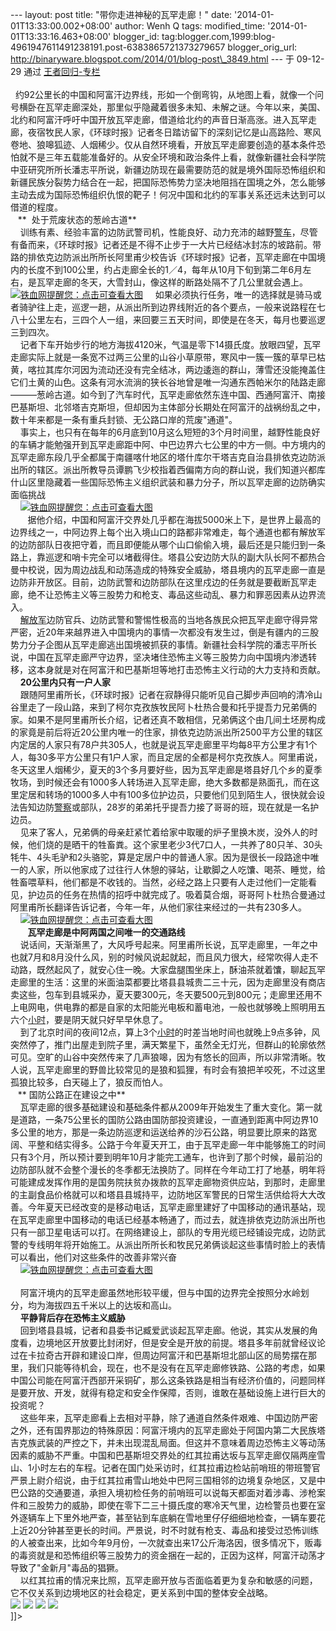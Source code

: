--- layout: post title: "带你走进神秘的瓦罕走廊！" date:
'2014-01-01T13:33:00.002+08:00' author: Wenh Q tags: modified\_time:
'2014-01-01T13:33:16.463+08:00' blogger\_id:
tag:blogger.com,1999:blog-4961947611491238191.post-6383865721373279657
blogger\_orig\_url:
http://binaryware.blogspot.com/2014/01/blog-post\_3849.html ---
于 09-12-29 通过 [王者回归-专栏](http://blog.china.com/u/060604/863/) \
\
  约92公里长的中国和阿富汗边界线，形如一个倒弯钩，从地图上看，就像一个问号横卧在瓦罕走廊深处，那里似乎隐藏着很多未知、未解之谜。今年以来，美国、北约和阿富汗呼吁中国开放瓦罕走廊，借道给北约的声音日渐高涨。进入瓦罕走廊，夜宿牧民人家，《环球时报》记者冬日踏访留下的深刻记忆是山高路险、寒风卷地、狼嗥狐迹、人烟稀少。仅从自然环境看，开放瓦罕走廊要创造的基本条件恐怕就不是三年五载能准备好的。从安全环境和政治条件上看，就像新疆社会科学院中亚研究所所长潘志平所说，新疆边防现在最需要防范的就是境外国际恐怖组织和新疆民族分裂势力结合在一起，把国际恐怖势力坚决地阻挡在国境之外，怎么能够主动去成为国际恐怖组织仇恨的靶子！何况中国和北约的军事关系还远未达到可以借道的程度。
\
   **  处于荒废状态的葱岭古道**\
    训练有素、经验丰富的边防武警司机，性能良好、动力充沛的越野[警车](https://www.blogger.com/null)，尽管有备而来，《环球时报》记者还是不得不止步于一大片已经结冰封冻的坡路前。带路的排依克边防派出所所长阿里甫少校告诉《环球时报》记者，瓦罕走廊在中国境内的长度不到100公里，约占走廊全长的1／4，每年从10月下旬到第二年6月左右，是瓦罕走廊的冬天，大雪封山，像这样的断路处隔不了几公里就会遇上。\
[![](http://image.club.china.com/twhb/1011/2009/12/29/1262086476942_3060.jpg "铁血网提醒您：点击可查看大图")](https://www.blogger.com/null)
    如果必须执行任务，唯一的选择就是骑马或者骑驴往上走，巡逻一趟，从派出所到边界线附近的各个要点，一般来说路程在七八十公里左右，三四个人一组，来回要三五天时间，即使是在冬天，每月也要巡逻三到四次。\
    记者下车开始步行的地方海拔4120米，气温是零下14摄氏度。放眼四望，瓦罕走廊实际上就是一条宽不过两三公里的山谷小草原带，寒风中一簇一簇的草早已枯黄，喀拉其库尔河因为流动还没有完全结冰，两边逶迤的群山，薄雪还没能掩盖住它们土黄的山色。这条有河水流淌的狭长谷地曾是唯一沟通东西帕米尔的陆路走廊———葱岭古道。如今到了汽车时代，瓦罕走廊依然东连中国、西通阿富汗、南接巴基斯坦、北邻塔吉克斯坦，但却因为主体部分长期处在阿富汗的战祸纷乱之中，数十年来都是一条有重兵封锁、无公路口岸的荒废"通道"。\
    事实上，也只有在每年的6月底到10月这么短短的3个月时间里，越野性能良好的车辆才能勉强开到瓦罕走廊距中阿、中巴边界六七公里的中方一侧。中方境内的瓦罕走廊东段几乎全都属于南疆喀什地区的塔什库尔干塔吉克自治县排依克边防派出所的辖区。派出所教导员谭鹏飞少校指着西偏南方向的群山说，我们知道兴都库什山区里隐藏着一些国际恐怖主义组织武装和暴力分子，所以瓦罕走廊的边防确实面临挑战\
    [![](http://image.club.china.com/twhb/1011/2009/12/29/1262086476943_3061.jpg "铁血网提醒您：点击可查看大图")](https://www.blogger.com/null)\
  
    据他介绍，中国和阿富汗交界处几乎都在海拔5000米上下，是世界上最高的边界线之一，中阿边界上每个出入境山口的路都非常难走，每个通道也都有解放军的边防部队日夜把守着，而且即便能从哪个山口偷偷入境，最后还是只能归到一条路上，靠巡逻和哨卡完全可以堵截得住。塔县公安边防大队的副大队长阿不都热合曼中校说，因为周边战乱和动荡造成的特殊安全威胁，塔县境内的瓦罕走廊一直是边防非开放区。目前，边防武警和边防部队在这里戍边的任务就是要截断瓦罕走廊，绝不让恐怖主义等三股势力和枪支、毒品这些动乱、暴力和罪恶因素从边界流入。\
    [解放军](https://www.blogger.com/null)边防官兵、边防武警和警惕性极高的当地各族民众把瓦罕走廊守得异常严密，近20年来越界进入中国境内的事情一次都没有发生过，倒是有疆内的三股势力分子企图从瓦罕走廊逃出国境被抓获的事情。新疆社会科学院的潘志平所长说，中国在瓦罕走廊严守边界，坚决堵住恐怖主义等三股势力向中国境内渗透转移，这本身就是对在阿富汗和巴基斯坦等地打击恐怖主义行动的大力支持和贡献。\
    **20公里内只有一户人家**\
    跟随阿里甫所长，《环球时报》记者在寂静得只能听见自己脚步声回响的清冷山谷里走了一段山路，来到了柯尔克孜族牧民阿卜杜热合曼和托乎提吾力兄弟俩的家。如果不是阿里甫所长介绍，记者还真不敢相信，兄弟俩这个由几间土坯房构成的家竟是前后将近20公里内唯一的住家，排依克边防派出所2500平方公里的辖区内定居的人家只有78户共305人，也就是说瓦罕走廊里平均每8平方公里才有1个人，每30多平方公里只有1户人家，而且定居的全都是柯尔克孜族人。阿里甫说，冬天这里人烟稀少，夏天的3个多月要好些，因为瓦罕走廊是塔县好几个乡的夏季牧场，到时候还会有1000多人转场进入瓦罕走廊，绝大多数都是熟面孔，而在这里定居和转场的1000多人中有100多位护边员，只要他们见到陌生人，很快就会设法告知边防[警察](https://www.blogger.com/null)或部队，28岁的弟弟托乎提吾力接了哥哥的班，现在就是一名护边员。\
    见来了客人，兄弟俩的母亲赶紧忙着给家中取暖的炉子里换木炭，没外人的时候，他们烧的是晒干的牲畜粪。这个家里老少3代7口人，一共养了80只羊、30头牦牛、4头毛驴和2头骆驼，算是定居户中的普通人家。因为是很长一段路途中唯一的人家，所以他家成了过往行人休憩的驿站，让歇脚之人吃馕、喝茶、睡觉，给牲畜喂草料，他们都是不收钱的。当然，必经之路上只要有人走过他们一定能看见，护边员的任务在热情的招呼中就完成了。吸着莫合烟，哥哥阿卜杜热合曼通过阿里甫所长翻译告诉记者，今年一年，从他们家往来经过的一共有230多人。\
    [![](http://image.club.china.com/twhb/1011/2009/12/29/1262086476943_3062.jpg "铁血网提醒您：点击可查看大图")](https://www.blogger.com/null)\
  
    **瓦罕走廊是中阿两国之间唯一的交通路线**\
    说话间，天渐渐黑了，大风呼号起来。阿里甫所长说，瓦罕走廊里，一年之中也就7月和8月没什么风，别的时候风说起就起，而且风力很大，经常吹得人走不动路，既然起风了，就安心住一晚。大家盘腿围坐床上，酥油茶就着馕，聊起瓦罕走廊里的生活：这里的米面油菜都要比塔县县城贵二三十元，因为走廊里没有商店卖这些，包车到县城采办，夏天要300元，冬天要500元到800元；走廊里还用不上电网电，供电靠的都是自家的太阳能光电板和蓄电池，一般也就够晚上照明用五六个[小时](https://www.blogger.com/null)，要是阴天就只好早早休息了。\
    到了北京时间的夜间12点，算上3个[小时](https://www.blogger.com/null)的时差当地时间也就晚上9点多钟，风突然停了，推门出屋走到院子里，满天繁星下，虽然全无灯光，但群山的轮廓依然可见。空旷的山谷中突然传来了几声狼嗥，因为有悠长的回声，所以非常清晰。牧人说，瓦罕走廊里的野兽比较常见的是狼和狐狸，有时会有狼把羊咬死，不过这里孤狼比较多，白天碰上了，狼反而怕人。\
   ** 国防公路正在建设之中**\
    瓦罕走廊的很多基础建设和基础条件都从2009年开始发生了重大变化。第一就是道路，一条75公里长的国防公路由国防部投资建设，一直通到距离中阿边界10多公里的地方，那是一条边防巡逻和运送给养的沙石公路，明显要比原来的路宽阔、平整和结实得多。公路于今年夏天开工，由于瓦罕走廊一年中能够施工的时间只有3个月，所以预计要到明年10月才能完工通车，也许到了那个时候，最前沿的边防部队就不会整个漫长的冬季都无法换防了。同样在今年动工打了地基，明年将可能建成发挥作用的是国务院扶贫办拨款的瓦罕走廊物资供应站，到那时，走廊里的主副食品价格就可以和塔县县城持平，边防地区军警民的日常生活供给将大大改善。今年夏天已经改变的是移动电话，瓦罕走廊里建好了中国移动的通讯基站，现在瓦罕走廊里中国移动的电话已经基本畅通了，而过去，就连排依克边防派出所也只有一部卫星电话可以打。在网络建设上，部队的专用光缆已经铺设完成，边防武警的专线明年将开始施工。从派出所所长和牧民兄弟俩谈起这些事情时脸上的表情可以看出，他们对这些条件的改善非常兴奋\
    [![](http://image.club.china.com/twhb/1011/2009/12/29/1262086476943_3063.jpg "铁血网提醒您：点击可查看大图")](https://www.blogger.com/null)\
\
    阿富汗境内的瓦罕走廊虽然地形较平缓，但与中国的边界完全按照分水岭划分，均为海拔四五千米以上的达坂和高山。\
    **平静背后存在恐怖主义威胁**\
    回到塔县县城，记者和县委书记臧爱武谈起瓦罕走廊。他说，其实从发展的角度看，边境地区开放要比封闭好，但是安全是开放的前提。塔县多年前就曾经议论过在卡拉奇古开辟和建设口岸，但周边阿富汗和巴基斯坦北部山区的局势摆在那里，我们只能等待机会，现在，也不是没有在瓦罕走廊修铁路、公路的考虑，如果中国公司能在阿富汗西部开采铜矿，那么这条铁路是相当有经济价值的，问题同样是要开放、开发，就得有稳定和安全作保障，否则，谁敢在基础设施上进行巨大的投资呢？\
    这些年来，瓦罕走廊看上去相对平静，除了通道自然条件艰难、中国边防严密之外，还有国界那边的特殊原因：阿富汗境内的瓦罕走廊处于阿国内第二大民族塔吉克族武装的严控之下，并未出现混乱局面。但这并不意味着周边恐怖主义等动荡因素的威胁不严重。中国和巴基斯坦交界处的红其拉甫达坂与瓦罕走廊仅隔两座雪山、1小时左右的车程。记者在国门处采访时，红其拉甫边检站前哨班的带班警官严景上尉介绍说，由于红其拉甫雪山地处中巴阿三国相邻的边境复杂地区，又是中巴公路的交通要道，承担入境初检任务的前哨班可以说每天都面对着涉毒、涉枪案件和三股势力的威胁，即使在零下二三十摄氏度的寒冷天气里，边检警员也要在室外逐辆车上下里外地严查，甚至钻到车底躺在雪地里仔仔细细地检查，一辆车要花上近20分钟甚至更长的时间。严景说，时不时就有枪支、毒品和接受过恐怖训练的人被查出来，比如今年9月份，一次就查出来17公斤海洛因，很多情况下，贩毒的毒资就是和恐怖组织等三股势力的资金捆在一起的，正因为这样，阿富汗动荡才导致了"金新月"毒品的猖獗。\
    以红其拉甫的情况来比照，瓦罕走廊开放与否面临着更为复杂和敏感的问题，它不仅关系到边境地区的社会稳定，更关系到中国的整体安全战略。\
![](http://image.club.china.com/twhb/1011/2009/12/29/1262100077618.jpg)
![](http://image.club.china.com/1011/2009/12/29/1262100230497.jpg)
[![](http://image.club.china.com/1011/2009/12/29/mid/1262100230570.jpg)](http://image.club.china.com/1011/2009/12/29/1262100230570.jpg)
![](http://image.club.china.com/twhb/1011/2009/12/29/1262100186916.jpg)\
]]\>
